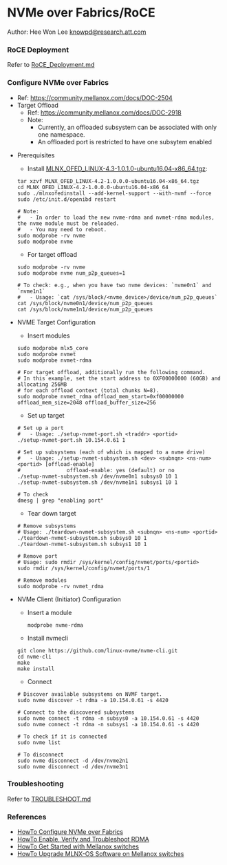 # NVMe over Fabrics/RoCE
Author: Hee Won Lee <knowpd@research.att.com>

### RoCE Deployment
Refer to [RoCE_Deployment.md](./RoCE_Deployment.md)

### Configure NVMe over Fabrics
* Ref: <https://community.mellanox.com/docs/DOC-2504>
* Target Offload
   - Ref: <https://community.mellanox.com/docs/DOC-2918>
   - Note:
      - Currently, an offloaded subsystem can be associated with only one namespace. 
      - An offloaded port is restricted to have one subsytem enabled

- Prerequisites   
   * Install [MLNX_OFED_LINUX-4.3-1.0.1.0-ubuntu16.04-x86_64.tgz](http://www.mellanox.com/page/products_dyn?product_family=26): 
   ```
   tar xzvf MLNX_OFED_LINUX-4.2-1.0.0.0-ubuntu16.04-x86_64.tgz
   cd MLNX_OFED_LINUX-4.2-1.0.0.0-ubuntu16.04-x86_64
   sudo ./mlnxofedinstall --add-kernel-support --with-nvmf --force
   sudo /etc/init.d/openibd restart

   # Note:
   #   - In order to load the new nvme-rdma and nvmet-rdma modules, the nvme module must be reloaded.
   #   - You may need to reboot.
   sudo modprobe -rv nvme
   sudo modprobe nvme
   ```

   * For target offload
   ```
   sudo modprobe -rv nvme
   sudo modprobe nvme num_p2p_queues=1

   # To check: e.g., when you have two nvme devices: `nvme0n1` and `nvme1n1`
   #   - Usage: `cat /sys/block/<nvme_device>/device/num_p2p_queues`
   cat /sys/block/nvme0n1/device/num_p2p_queues
   cat /sys/block/nvme1n1/device/num_p2p_queues
   ```

- NVME Target Configuration
   * Insert modules
   ```
   sudo modprobe mlx5_core
   sudo modprobe nvmet
   sudo modprobe nvmet-rdma

   # For target offload, additionally run the following command.
   # In this example, set the start address to 0XF00000000 (60GB) and allocating 256MB 
   # for each offload context (total chunks N=8).
   sudo modprobe nvmet_rdma offload_mem_start=0xf00000000 offload_mem_size=2048 offload_buffer_size=256
   ```

   * Set up target
   ```
   # Set up a port
   #   - Usage: ./setup-nvmet-port.sh <traddr> <portid>
   ./setup-nvmet-port.sh 10.154.0.61 1

   # Set up subsystems (each of which is mapped to a nvme drive)
   #   - Usage: ./setup-nvmet-subsystem.sh <dev> <subnqn> <ns-num> <portid> [offload-enable]
   #               offload-enable: yes (default) or no 
   ./setup-nvmet-subsystem.sh /dev/nvme0n1 subsys0 10 1
   ./setup-nvmet-subsystem.sh /dev/nvme1n1 subsys1 10 1

   # To check
   dmesg | grep "enabling port"
   ```
  
   * Tear down target
   ```
   # Remove subsystems
   # Usage: ./teardown-nvmet-subsystem.sh <subnqn> <ns-num> <portid>
   ./teardown-nvmet-subsystem.sh subsys0 10 1
   ./teardown-nvmet-subsystem.sh subsys1 10 1

   # Remove port
   # Usage: sudo rmdir /sys/kernel/config/nvmet/ports/<portid>
   sudo rmdir /sys/kernel/config/nvmet/ports/1
 
   # Remove modules
   sudo modprobe -rv nvmet_rdma
   ```

- NVMe Client (Initiator) Configuration
   * Insert a module
      ```
      modprobe nvme-rdma
      ```

   * Install nvmecli
   ```
   git clone https://github.com/linux-nvme/nvme-cli.git
   cd nvme-cli
   make
   make install
   ```

   * Connect
   ```
   # Discover available subsystems on NVMF target.
   sudo nvme discover -t rdma -a 10.154.0.61 -s 4420
   
   # Connect to the discovered subsystems
   sudo nvme connect -t rdma -n subsys0 -a 10.154.0.61 -s 4420
   sudo nvme connect -t rdma -n subsys1 -a 10.154.0.61 -s 4420
   
   # To check if it is connected
   sudo nvme list
   
   # To disconnect
   sudo nvme disconnect -d /dev/nvme2n1
   sudo nvme disconnect -d /dev/nvme3n1
   ```

### Troubleshooting
Refer to [TROUBLESHOOT.md](./TROUBLESHOOT.md)

### References
- [HowTo Configure NVMe over Fabrics](https://community.mellanox.com/docs/DOC-2504)  
- [HowTo Enable, Verify and Troubleshoot RDMA](https://community.mellanox.com/docs/DOC-2086)
- [HowTo Get Started with Mellanox switches](https://community.mellanox.com/docs/DOC-2172)
- [HowTo Upgrade MLNX-OS Software on Mellanox switches](https://community.mellanox.com/docs/DOC-1448)
